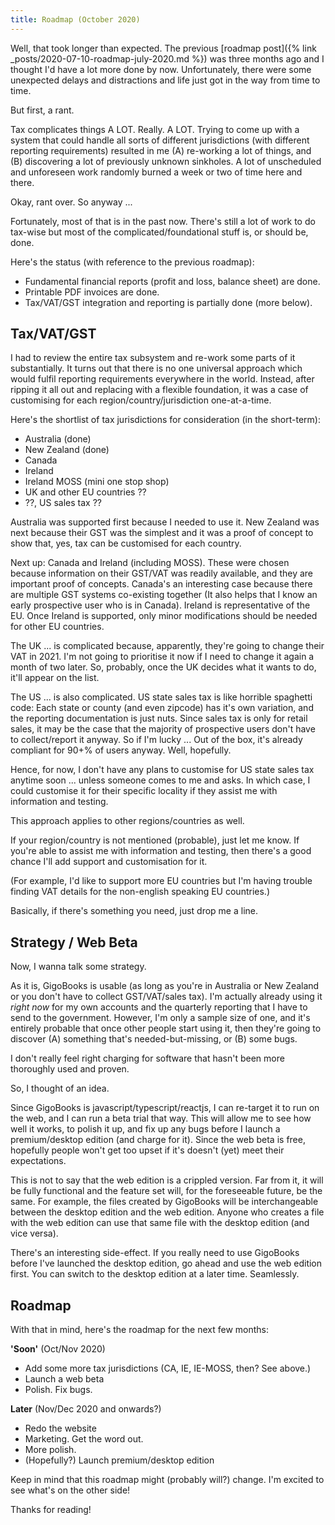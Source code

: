 ```yaml
---
title: Roadmap (October 2020)
---
```


Well, that took longer than expected. The previous [roadmap post]({% link _posts/2020-07-10-roadmap-july-2020.md %}) was three months ago and I thought I'd have a lot more done by now. Unfortunately, there were some unexpected delays and distractions and life just got in the way from time to time.

<!--break-->

But first, a rant.

Tax complicates things A LOT. Really. A LOT. Trying to come up with a system that could handle all sorts of different jurisdictions (with different reporting requirements) resulted in me (A) re-working a lot of things, and (B) discovering a lot of previously unknown sinkholes. A lot of unscheduled and unforeseen work randomly burned a week or two of time here and there.

Okay, rant over. So anyway ...

Fortunately, most of that is in the past now. There's still a lot of work to do tax-wise but most of the complicated/foundational stuff is, or should be, done.

Here's the status (with reference to the previous roadmap):

* Fundamental financial reports (profit and loss, balance sheet) are done.
* Printable PDF invoices are done.
* Tax/VAT/GST integration and reporting is partially done (more below).

## Tax/VAT/GST

I had to review the entire tax subsystem and re-work some parts of it substantially. It turns out that there is no one universal approach which would fulfil reporting requirements everywhere in the world. Instead, after ripping it all out and replacing with a flexible foundation, it was a case of customising for each region/country/jurisdiction one-at-a-time.

Here's the shortlist of tax jurisdictions for consideration (in the short-term):

* Australia (done)
* New Zealand (done)
* Canada
* Ireland
* Ireland MOSS (mini one stop shop)
* UK and other EU countries ??
* ??, US sales tax ??

Australia was supported first because I needed to use it. New Zealand was next because their GST was the simplest and it was a proof of concept to show that, yes, tax can be customised for each country.

Next up: Canada and Ireland (including MOSS). These were chosen because information on their GST/VAT was readily available, and they are important proof of concepts. Canada's an interesting case because there are multiple GST systems co-existing together (It also helps that I know an early prospective user who is in Canada). Ireland is representative of the EU. Once Ireland is supported, only minor modifications should be needed for other EU countries.

The UK ... is complicated because, apparently, they're going to change their VAT in 2021. I'm not going to prioritise it now if I need to change it again a month of two later. So, probably, once the UK decides what it wants to do, it'll appear on the list.

The US ... is also complicated. US state sales tax is like horrible spaghetti code: Each state or county (and even zipcode) has it's own variation, and the reporting documentation is just nuts. Since sales tax is only for retail sales, it may be the case that the majority of prospective users don't have to collect/report it anyway. So if I'm lucky ... Out of the box, it's already compliant for 90+% of users anyway. Well, hopefully.

Hence, for now, I don't have any plans to customise for US state sales tax anytime soon ... unless someone comes to me and asks. In which case, I could customise it for their specific locality if they assist me with information and testing.

This approach applies to other regions/countries as well. 

If your region/country is not mentioned (probable), just let me know. If you're able to assist me with information and testing, then there's a good chance I'll add support and customisation for it.

(For example, I'd like to support more EU countries but I'm having trouble finding VAT details for the non-english speaking EU countries.)

Basically, if there's something you need, just drop me a line.

## Strategy / Web Beta

Now, I wanna talk some strategy.

As it is, GigoBooks is usable (as long as you're in Australia or New Zealand or you don't have to collect GST/VAT/sales tax). I'm actually already using it *right now* for my own accounts and the quarterly reporting that I have to send to the government. However, I'm only a sample size of one, and it's entirely probable that once other people start using it, then they're going to discover (A) something that's needed-but-missing, or (B) some bugs.

I don't really feel right charging for software that hasn't been more thoroughly used and proven.

So, I thought of an idea.

Since GigoBooks is javascript/typescript/reactjs, I can re-target it to run on the web, and I can run a beta trial that way. This will allow me to see how well it works, to polish it up, and fix up any bugs before I launch a premium/desktop edition (and charge for it). Since the web beta is free, hopefully people won't get too upset if it's doesn't (yet) meet their expectations.

This is not to say that the web edition is a crippled version. Far from it, it will be fully functional and the feature set will, for the foreseeable future, be the same. For example, the files created by GigoBooks will be interchangeable between the desktop edition and the web edition. Anyone who creates a file with the web edition can use that same file with the desktop edition (and vice versa).

There's an interesting side-effect. If you really need to use GigoBooks before I've launched the desktop edition, go ahead and use the web edition first. You can switch to the desktop edition at a later time. Seamlessly.

## Roadmap

With that in mind, here's the roadmap for the next few months:

**'Soon'** (Oct/Nov 2020)

* Add some more tax jurisdictions (CA, IE, IE-MOSS, then? See above.)
* Launch a web beta
* Polish. Fix bugs.

**Later** (Nov/Dec 2020 and onwards?)

* Redo the website
* Marketing. Get the word out.
* More polish.
* (Hopefully?) Launch premium/desktop edition

Keep in mind that this roadmap might (probably will?) change. I'm excited to see what's on the other side!

Thanks for reading!
